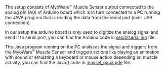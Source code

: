 The setup consists of MyoWare™ Muscle Sensor output connected to the analog pin (A0) of Arduino board which is in turn connected to a PC running the JAVA program  that is reading the data from the serial port (over USB connection).  

In our setup the arduino board is only used to digitize the analog signal and send it to serial port, you can find the Arduino code in [send2serial.ino](send2serial.ino) file.  

The Java program running on the PC analyses the signal and triggers from the MyoWare™ Muscle Sensor and triggers actions like playing an animation with sound or emulating a keyboard or mouse action depending on muscle activity, you can find the Java() code in [mussel_paua.pde]([mussel_paua.pde) file.
